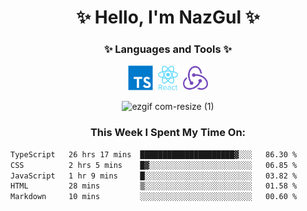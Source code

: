 <h1 align="center">✨ Hello, I'm NazGul ✨</h1>

<div align="center">
  <h3>✨ Languages and Tools ✨ </h3>
  <a href="https://www.typescriptlang.org" target="_blank" rel="noreferrer">   
    <img src="https://raw.githubusercontent.com/devicons/devicon/master/icons/typescript/typescript-original.svg" alt="typescript" width="40" 
    height="40"/></a>
  <a href="https://reactjs.org/" target="_blank" rel="noreferrer">   
    <img src="https://raw.githubusercontent.com/devicons/devicon/master/icons/react/react-original-wordmark.svg" alt="react" width="40"     
    height="40"/></a>
  <a href="https://redux.js.org" target="_blank" rel="noreferrer">   
    <img src="https://raw.githubusercontent.com/devicons/devicon/master/icons/redux/redux-original.svg" alt="redux" width="40" height="40"/></a>
</div>

<div align="center">
  
  ![ezgif com-resize (1)](https://github.com/FunChosa/FunChosa/assets/112805319/d1ccce32-bf77-4fd5-b8ee-044b038c063f)

</div>
 
<h3 align="center">This Week I Spent My Time On:</h3>
<!--START_SECTION:waka-->

```txt
TypeScript   26 hrs 17 mins  █████████████████████▓░░░   86.30 %
CSS          2 hrs 5 mins    █▓░░░░░░░░░░░░░░░░░░░░░░░   06.85 %
JavaScript   1 hr 9 mins     █░░░░░░░░░░░░░░░░░░░░░░░░   03.82 %
HTML         28 mins         ▒░░░░░░░░░░░░░░░░░░░░░░░░   01.58 %
Markdown     10 mins         ░░░░░░░░░░░░░░░░░░░░░░░░░   00.60 %
```

<!--END_SECTION:waka-->

